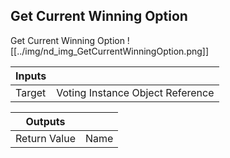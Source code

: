 ## Get Current Winning Option
Get Current Winning Option
![[../img/nd_img_GetCurrentWinningOption.png]]

|Inputs||
|--|--|
| Target | Voting Instance Object Reference |

|Outputs||
|--|--|
| Return Value | Name |
